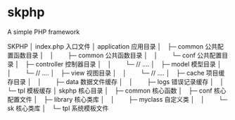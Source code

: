 # skphp
A simple PHP framework


SKPHP
│ index.php           入口文件 
│ application         应用目录
│　├─ common          公共配置函数目录
│　│　　 ├─ common    公共函数目录
│　│　　 └─ conf      公共配置目录
│　├─ controller      控制器目录 
│　│　　 └─  // ....
│　├─ model           模型目录
│　│　　 └─  // ....
│　├─ view            视图目录
│　│　　 └─  // ....
│　├─ cache           项目缓存目录
│　│　　 ├─ data      数据文件缓存
│　│　　 ├─ logs      错误记录缓存
│　│　　 └─ tpl       模板缓存	
│ skphp               核心目录
│　├─ common          核心函数
│　├─ conf            核心配置文件
│　├─ library         核心类库
│　│　　 ├─ myclass   自定义类
│　│　　 └─ sk        核心类库
│　└─ tpl             系统模板文件
